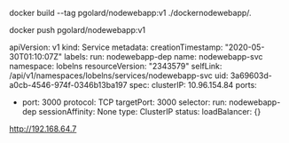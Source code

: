 docker build --tag pgolard/nodewebapp:v1 ./dockernodewebapp/.

docker push pgolard/nodewebapp:v1


apiVersion: v1
kind: Service
metadata:
  creationTimestamp: "2020-05-30T01:10:07Z"
  labels:
    run: nodewebapp-dep
  name: nodewebapp-svc
  namespace: lobelns
  resourceVersion: "2343579"
  selfLink: /api/v1/namespaces/lobelns/services/nodewebapp-svc
  uid: 3a69603d-a0cb-4546-974f-0346b13ba197
spec:
  clusterIP: 10.96.154.84
  ports:
  - port: 3000
    protocol: TCP
    targetPort: 3000
  selector:
    run: nodewebapp-dep
  sessionAffinity: None
  type: ClusterIP
status:
  loadBalancer: {}


http://192.168.64.7
